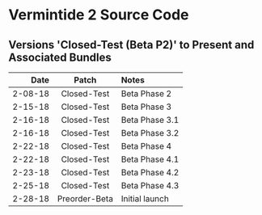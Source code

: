 # Vermintide 2 Source Code

Versions 'Closed-Test (Beta P2)' to Present and Associated Bundles
-------------------------------------------------------------

Date      |  Patch  | Notes
--------: | :-----: | :--------------
2-08-18   |  Closed-Test  | Beta Phase 2
2-15-18   |  Closed-Test  | Beta Phase 3
2-16-18   |  Closed-Test  | Beta Phase 3.1
2-16-18   |  Closed-Test  | Beta Phase 3.2
2-22-18   |  Closed-Test  | Beta Phase 4
2-22-18   |  Closed-Test  | Beta Phase 4.1
2-23-18   |  Closed-Test  | Beta Phase 4.2
2-25-18   |  Closed-Test  | Beta Phase 4.3
2-28-18   |  Preorder-Beta  | Initial launch